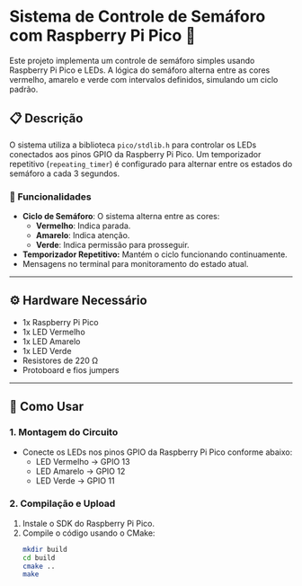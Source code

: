 # Sistema de Controle de Semáforo com Raspberry Pi Pico 🚦

Este projeto implementa um controle de semáforo simples usando Raspberry Pi Pico e LEDs. A lógica do semáforo alterna entre as cores vermelho, amarelo e verde com intervalos definidos, simulando um ciclo padrão.

## 📋 Descrição
O sistema utiliza a biblioteca `pico/stdlib.h` para controlar os LEDs conectados aos pinos GPIO da Raspberry Pi Pico. Um temporizador repetitivo (`repeating_timer`) é configurado para alternar entre os estados do semáforo a cada 3 segundos.

### 🔧 Funcionalidades
- **Ciclo de Semáforo**: O sistema alterna entre as cores:
  - **Vermelho**: Indica parada.
  - **Amarelo**: Indica atenção.
  - **Verde**: Indica permissão para prosseguir.
- **Temporizador Repetitivo:** Mantém o ciclo funcionando continuamente.
- Mensagens no terminal para monitoramento do estado atual.

---

## ⚙️ Hardware Necessário
- 1x Raspberry Pi Pico
- 1x LED Vermelho
- 1x LED Amarelo
- 1x LED Verde
- Resistores de 220 Ω
- Protoboard e fios jumpers

---

## 🚀 Como Usar
### 1. **Montagem do Circuito**
- Conecte os LEDs nos pinos GPIO da Raspberry Pi Pico conforme abaixo:
  - LED Vermelho -> GPIO 13
  - LED Amarelo -> GPIO 12
  - LED Verde -> GPIO 11

### 2. **Compilação e Upload**
1. Instale o SDK do Raspberry Pi Pico.
2. Compile o código usando o CMake:
   ```bash
   mkdir build
   cd build
   cmake ..
   make

